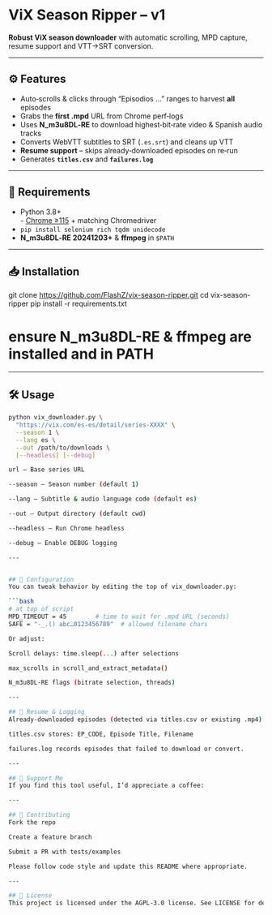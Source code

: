 # ViX Season Ripper – v1

**Robust ViX season downloader** with automatic scrolling, MPD capture, resume support and VTT→SRT conversion.

---

## ⚙️ Features

- Auto‑scrolls & clicks through “Episodios …” ranges to harvest **all** episodes  
- Grabs the **first .mpd** URL from Chrome perf‑logs  
- Uses **N_m3u8DL‑RE** to download highest‑bit‑rate video & Spanish audio tracks  
- Converts WebVTT subtitles to SRT (`.es.srt`) and cleans up VTT  
- **Resume support** – skips already‑downloaded episodes on re‑run  
- Generates **`titles.csv`** and **`failures.log`**  

---

## 🚀 Requirements

- Python 3.8+  
- [Chrome ≥115](https://www.google.com/chrome/) + matching Chromedriver  
- `pip install selenium rich tqdm unidecode`  
- **N_m3u8DL‑RE 20241203+** & **ffmpeg** in `$PATH`  

---

## 📥 Installation


git clone https://github.com/FlashZ/vix-season-ripper.git
cd vix-season-ripper
pip install -r requirements.txt
# ensure N_m3u8DL-RE & ffmpeg are installed and in PATH

---

## 🛠️ Usage

```bash
python vix_downloader.py \
  "https://vix.com/es-es/detail/series-XXXX" \
  --season 1 \
  --lang es \
  --out /path/to/downloads \
  [--headless] [--debug]

url – Base series URL

--season – Season number (default 1)

--lang – Subtitle & audio language code (default es)

--out – Output directory (default cwd)

--headless – Run Chrome headless

--debug – Enable DEBUG logging

---


## 📝 Configuration
You can tweak behavior by editing the top of vix_downloader.py:

```bash
# at top of script
MPD_TIMEOUT = 45        # time to wait for .mpd URL (seconds)
SAFE = "-_.() abc…0123456789"  # allowed filename chars

Or adjust:

Scroll delays: time.sleep(...) after selections

max_scrolls in scroll_and_extract_metadata()

N_m3u8DL-RE flags (bitrate selection, threads)

---

## 🔄 Resume & Logging
Already‑downloaded episodes (detected via titles.csv or existing .mp4) are skipped on re‑run.

titles.csv stores: EP_CODE, Episode Title, Filename

failures.log records episodes that failed to download or convert.

---

## 🙌 Support Me
If you find this tool useful, I’d appreciate a coffee:

---

## 🤝 Contributing
Fork the repo

Create a feature branch

Submit a PR with tests/examples

Please follow code style and update this README where appropriate.

---

## 📜 License
This project is licensed under the AGPL‑3.0 license. See LICENSE for details.
